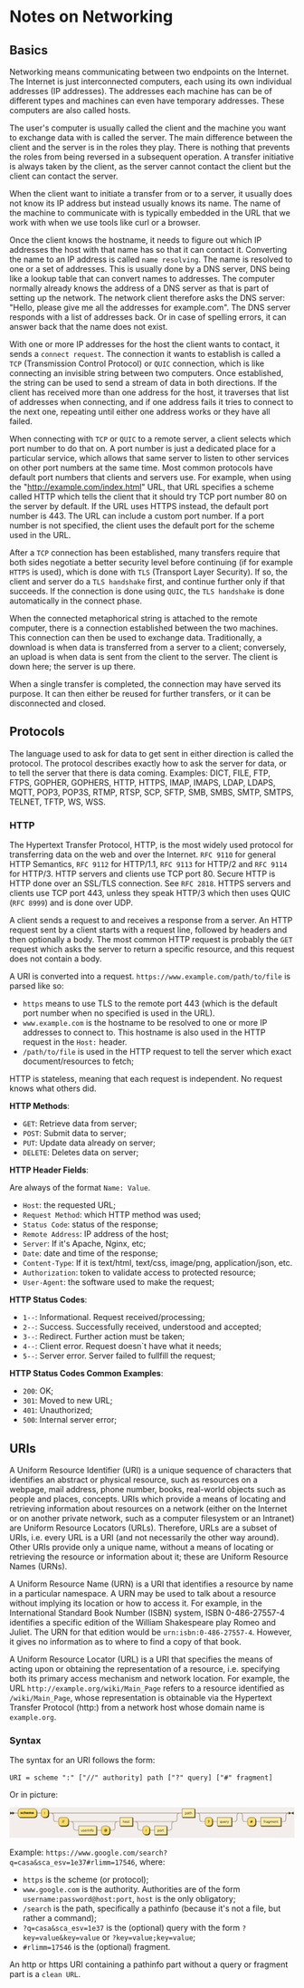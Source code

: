 # Notes on Networking

## Basics

Networking means communicating between two endpoints on the Internet. The Internet is just interconnected computers, each using its own individual addresses (IP addresses). The addresses each machine has can be of different types and machines can even have temporary addresses. These computers are also called hosts.

The user's computer is usually called the client and the machine you want to exchange data with is called the server. The main difference between the client and the server is in the roles they play. There is nothing that prevents the roles from being reversed in a subsequent operation. A transfer initiative is always taken by the client, as the server cannot contact the client but the client can contact the server.

When the client want to initiate a transfer from or to a server, it usually does not know its IP address but instead  usually knows its name. The name of the machine to communicate with is typically embedded in the URL that we work with when we use tools like curl or a browser.

Once the client knows the hostname, it needs to figure out which IP addresses the host with that name has so that it can contact it. Converting the name to an IP address is called `name resolving`. The name is resolved to one or a set of addresses. This is usually done by a DNS server, DNS being like a lookup table that can convert names to addresses. The computer normally already knows the address of a DNS server as that is part of setting up the network. The network client therefore asks the DNS server: "Hello, please give me all the addresses for example.com". The DNS server responds with a list of addresses back. Or in case of spelling errors, it can answer back that the name does not exist.

With one or more IP addresses for the host the client wants to contact, it sends a `connect request`. The connection it wants to establish is called a `TCP` (Transmission Control Protocol) or `QUIC` connection, which is like connecting an invisible string between two computers. Once established, the string can be used to send a stream of data in both directions. If the client has received more than one address for the host, it traverses that list of addresses when connecting, and if one address fails it tries to connect to the next one, repeating until either one address works or they have all failed.

When connecting with `TCP` or `QUIC` to a remote server, a client selects which port number to do that on. A port number is just a dedicated place for a particular service, which allows that same server to listen to other services on other port numbers at the same time. Most common protocols have default port numbers that clients and servers use. For example, when using the "<http://example.com/index.html>" URL, that URL specifies a scheme called HTTP which tells the client that it should try TCP port number 80 on the server by default. If the URL uses HTTPS instead, the default port number is 443. The URL can include a custom port number. If a port number is not specified, the client uses the default port for the scheme used in the URL.

After a `TCP` connection has been established, many transfers require that both sides negotiate a better security level before continuing (if for example `HTTPS` is used), which is done with `TLS` (Transport Layer Security). If so, the client and server do a `TLS handshake` first, and continue further only if that succeeds. If the connection is done using `QUIC`, the `TLS handshake` is done automatically in the connect phase.

When the connected metaphorical string is attached to the remote computer, there is a connection established between the two machines. This connection can then be used to exchange data. Traditionally, a download is when data is transferred from a server to a client; conversely, an upload is when data is sent from the client to the server. The client is down here; the server is up there.

When a single transfer is completed, the connection may have served its purpose. It can then either be reused for further transfers, or it can be disconnected and closed.

## Protocols

The language used to ask for data to get sent in either direction is called the protocol. The protocol describes exactly how to ask the server for data, or to tell the server that there is data coming. Examples: DICT, FILE, FTP, FTPS, GOPHER, GOPHERS, HTTP, HTTPS, IMAP, IMAPS, LDAP, LDAPS, MQTT, POP3, POP3S, RTMP, RTSP, SCP, SFTP, SMB, SMBS, SMTP, SMTPS, TELNET, TFTP, WS, WSS.

### HTTP

The Hypertext Transfer Protocol, HTTP, is the most widely used protocol for transferring data on the web and over the Internet. `RFC 9110` for general HTTP Semantics, `RFC 9112` for HTTP/1.1, `RFC 9113` for HTTP/2 and `RFC 9114` for HTTP/3. HTTP servers and clients use TCP port 80. Secure HTTP is HTTP done over an SSL/TLS connection. See `RFC 2818`. HTTPS servers and clients use TCP port 443, unless they speak HTTP/3 which then uses QUIC (`RFC 8999`) and is done over UDP.

A client sends a request to and receives a response from a server. An HTTP request sent by a client starts with a request line, followed by headers and then optionally a body. The most common HTTP request is probably the `GET` request which asks the server to return a specific resource, and this request does not contain a body.

A URl is converted into a request. `https://www.example.com/path/to/file` is parsed like so:

- `https` means to use TLS to the remote port 443 (which is the default port number when no specified is used in the URL).
- `www.example.com` is the hostname to be resolved to one or more IP addresses to connect to. This hostname is also used in the HTTP request in the `Host:` header.
- `/path/to/file` is used in the HTTP request to tell the server which exact document/resources to fetch;

HTTP is stateless, meaning that each request is independent. No request knows what others did.

__HTTP Methods__:

- `GET`: Retrieve data from server;
- `POST`: Submit data to server;
- `PUT`: Update data already on server;
- `DELETE`: Deletes data on server;

__HTTP Header Fields__:

Are always of the format `Name: Value`.

- `Host`: the requested URL;
- `Request Method`: which HTTP method was used;
- `Status Code`: status of the response;
- `Remote Address`: IP address of the host;
- `Server`: If it's Apache, Nginx, etc;
- `Date`: date and time of the response;
- `Content-Type`: If it is text/html, text/css, image/png, application/json, etc.
- `Authorization`: token to validate access to protected resource;
- `User-Agent`: the software used to make the request;

__HTTP Status Codes__:

- `1--`: Informational. Request received/processing;
- `2--`: Success. Successfully received, understood and accepted;
- `3--`: Redirect. Further action must be taken;
- `4--`: Client error. Request doesn`t have what it needs;
- `5--`: Server error. Server failed to fullfill the request;

__HTTP Status Codes Common Examples__:

- `200`: OK;
- `301`: Moved to new URL;
- `401`: Unauthorized;
- `500`: Internal server error;

## URIs

A Uniform Resource Identifier (URI) is a unique sequence of characters that identifies an abstract or physical resource, such as resources on a webpage, mail address, phone number, books, real-world objects such as people and places, concepts. URIs which provide a means of locating and retrieving information about resources on a network (either on the Internet or on another private network, such as a computer filesystem or an Intranet) are Uniform Resource Locators (URLs). Therefore, URLs are a subset of URIs, i.e. every URL is a URI (and not necessarily the other way around). Other URIs provide only a unique name, without a means of locating or retrieving the resource or information about it; these are Uniform Resource Names (URNs).

A Uniform Resource Name (URN) is a URI that identifies a resource by name in a particular namespace. A URN may be used to talk about a resource without implying its location or how to access it. For example, in the International Standard Book Number (ISBN) system, ISBN 0-486-27557-4 identifies a specific edition of the William Shakespeare play Romeo and Juliet. The URN for that edition would be `urn:isbn:0-486-27557-4`. However, it gives no information as to where to find a copy of that book.

A Uniform Resource Locator (URL) is a URI that specifies the means of acting upon or obtaining the representation of a resource, i.e. specifying both its primary access mechanism and network location. For example, the URL `http://example.org/wiki/Main_Page` refers to a resource identified as `/wiki/Main_Page`, whose representation is obtainable via the Hypertext Transfer Protocol (http:) from a network host whose domain name is `example.org`.

### Syntax

The syntax for an URI follows the form:

```uri
URI = scheme ":" ["//" authority] path ["?" query] ["#" fragment]
```

Or in picture:

![image](img/uri.jpg)

Example: `https://www.google.com/search?q=casa&sca_esv=1e37#rlimm=17546`, where:

- `https` is the scheme (or protocol);
- `www.google.com` is the authority. Authorities are of the form `username:password@host:port`, `host` is the only obligatory;
- `/search` is the path, specifically a pathinfo (because it's not a file, but rather a command);
- `?q=casa&sca_esv=1e37` is the (optional) query with the form `?key=value&key=value` or `?key=value;key=value`;
- `#rlimm=17546` is the (optional) fragment.

An http or https URI containing a pathinfo part without a query or fragment part is a `clean URL`.
